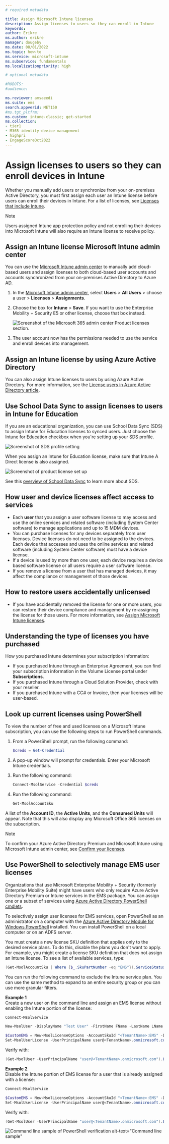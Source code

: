 ```yaml
---
# required metadata

title: Assign Microsoft Intune licenses
description: Assign licenses to users so they can enroll in Intune
keywords:
author: Erikre
ms.author: erikre
manager: dougeby
ms.date: 08/01/2022
ms.topic: how-to
ms.service: microsoft-intune
ms.subservice: fundamentals
ms.localizationpriority: high

# optional metadata

#ROBOTS:
#audience:

ms.reviewer: amsaeedi
ms.suite: ems
search.appverid: MET150
#ms.tgt_pltfrm:
ms.custom: intune-classic; get-started
ms.collection:
- tier1
- M365-identity-device-management
- highpri
- EngageScoreOct2022
---
```


# Assign licenses to users so they can enroll devices in Intune

Whether you manually add users or synchronize from your on-premises Active Directory, you must first assign each user an Intune license before users can enroll their devices in Intune. For a list of licenses, see [Licenses that include Intune](licenses.md).

> [!NOTE]
> Users assigned Intune app protection policy and not enrolling their devices into Microsoft Intune will also require an Intune license to receive policy.

## Assign an Intune license Microsoft Intune admin center

You can use the [Microsoft Intune admin center](https://go.microsoft.com/fwlink/?linkid=2109431) to manually add cloud-based users and assign licenses to both cloud-based user accounts and accounts synchronized from your on-premises Active Directory to Azure AD.

1. In the [Microsoft Intune admin center](https://go.microsoft.com/fwlink/?linkid=2109431), select **Users** > **All Users** > choose a user > **Licenses** > **Assignments**.

2. Choose the box for **Intune** > **Save**. If you want to use the Enterprise Mobility + Security E5 or other license, choose that box instead.

   ![Screenshot of the Microsoft 365 admin center Product licenses section.](./media/licenses-assign/mem-assign-license.png)

3. The user account now has the permissions needed to use the service and enroll devices into management.

## Assign an Intune license by using Azure Active Directory

You can also assign Intune licenses to users by using Azure Active Directory. For more information, see the [License users in Azure Active Directory article](/azure/active-directory/active-directory-licensing-group-assignment-azure-portal). 

## Use School Data Sync to assign licenses to users in Intune for Education

If you are an educational organization, you can use School Data Sync (SDS) to assign Intune for Education licenses to synced users. Just choose the Intune for Education checkbox when you're setting up your SDS profile.  

![Screenshot of SDS profile setting](./media/licenses-assign/i4e-sds-profile-setup-setting.png)

When you assign an Intune for Education license, make sure that Intune A Direct license is also assigned.

![Screenshot of product license set up](./media/licenses-assign/i4e-set-licenses.png)

See this [overview of School Data Sync](https://support.office.com/article/Overview-of-School-Data-Sync-and-Classroom-f3d1147b-4ade-4905-8518-508e729f2e91) to learn more about SDS.

## How user and device licenses affect access to services

- Each **user** that you assign a user software license to may access and use the online services and related software (including System Center software) to manage applications and up to 15 MDM devices.
- You can purchase licenses for any devices separately from user licenses. Device licenses do not need to be assigned to the devices. Each device that accesses and uses the online services and related software (including System Center software) must have a device license.
- If a device is used by more than one user, each device requires a device based software license or all users require a user software license.
- If you remove a license from a user that has managed devices, it may affect the compliance or management of those devices.  

## How to restore users accidentally unlicensed

- If you have accidentally removed the license for one or more users, you can restore their device compliance and management by re-assigning the license for those users. For more information, see [Assign Microsoft Intune licenses](../fundamentals/licenses-assign.md#assign-an-intune-license-microsoft-intune-admin-center).

## Understanding the type of licenses you have purchased

How you purchased Intune determines your subscription information:

- If you purchased Intune through an Enterprise Agreement, you can find your subscription information in the Volume License portal under **Subscriptions**.
- If you purchased Intune through a Cloud Solution Provider, check with your reseller.
- If you purchased Intune with a CC# or Invoice, then your licenses will be user-based.

## Look up current licenses using PowerShell

To view the number of free and used licenses on a Microsoft Intune subscription, you can use the following steps to run PowerShell commands.

1. From a PowerShell prompt, run the following command:

   ```powershell
   $creds = Get-Credential
   ```

2. A pop-up window will prompt for credentials. Enter your Microsoft Intune credentials.
3. Run the following command:

   ```powershell
   Connect-MsolService -Credential $creds
   ```

4. Run the following command:

   ```powershell
   Get-MsolAccountSku
   ```

A list of the **Account ID**, the **Active Units**, and the **Consumed Units** will appear. Note that this will also display any Microsoft Office 365 licenses on the subscription.

> [!NOTE]
> To confirm your Azure Active Directory Premium and Microsoft Intune using Microsoft Intune admin center, see [Confirm your licenses](../fundamentals/licenses.md#confirm-your-licenses).

## Use PowerShell to selectively manage EMS user licenses
Organizations that use Microsoft Enterprise Mobility + Security (formerly Enterprise Mobility Suite) might have users who only require Azure Active Directory Premium or Intune services in the EMS package. You can assign one or a subset of services using [Azure Active Directory PowerShell cmdlets](/previous-versions/azure/jj151815(v=azure.100)).

To selectively assign user licenses for EMS services, open PowerShell as an administrator on a computer with the [Azure Active Directory Module for Windows PowerShell](/previous-versions/azure/jj151815(v=azure.100)#bkmk_installmodule) installed. You can install PowerShell on a local computer or on an ADFS server.

You must create a new license SKU definition that applies only to the desired service plans. To do this, disable the plans you don't want to apply. For example, you might create a license SKU definition that does not assign an Intune license. To see a list of available services, type:

```powershell
(Get-MsolAccountSku | Where {$_.SkuPartNumber -eq "EMS"}).ServiceStatus
```

You can run the following command to exclude the Intune service plan. You can use the same method to expand to an entire security group or you can use more granular filters.

**Example 1**<br>
Create a new user on the command line and assign an EMS license without enabling the Intune portion of the license:

```powershell
Connect-MsolService

New-MsolUser -DisplayName "Test User" -FirstName FName -LastName LName -UserPrincipalName user@<TenantName>.onmicrosoft.com –Department DName -UsageLocation US

$CustomEMS = New-MsolLicenseOptions -AccountSkuId "<TenantName>:EMS" -DisabledPlans INTUNE_A
Set-MsolUserLicense -UserPrincipalName user@<TenantName>.onmicrosoft.com -AddLicenses <TenantName>:EMS -LicenseOptions $CustomEMS
```

Verify with:

```powershell
(Get-MsolUser -UserPrincipalName "user@<TenantName>.onmicrosoft.com").Licenses.ServiceStatus
```

**Example 2**<br>
Disable the Intune portion of EMS license for a user that is already assigned with a license:

```powershell
Connect-MsolService

$CustomEMS = New-MsolLicenseOptions -AccountSkuId "<TenantName>:EMS" -DisabledPlans INTUNE_A
Set-MsolUserLicense -UserPrincipalName user@<TenantName>.onmicrosoft.com -LicenseOptions $CustomEMS
```

Verify with:

```powershell
(Get-MsolUser -UserPrincipalName "user@<TenantName>.onmicrosoft.com").Licenses.ServiceStatus
```

![Command line sample of PowerShell verification alt-text="Command line sample"](./media/licenses-assign/posh-addlic-verify.png)
